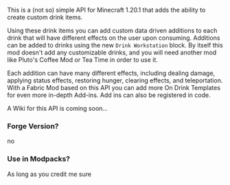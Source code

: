 This is a (not so) simple API for Minecraft 1.20.1 that adds the ability to create custom drink items.

Using these drink items you can add custom data driven additions to each drink that will have different effects on the user upon consuming.  Additions can be added to drinks using the new `Drink Workstation` block.  By itself this mod doesn't add any customizable drinks, and you will need another mod like Pluto's Coffee Mod or Tea Time in order to use it.

Each addition can have many different effects, including dealing damage, applying status effects, restoring hunger, clearing effects, and teleportation.  With a Fabric Mod based on this API you can add more On Drink Templates for even more in-depth Add-ins.  Add ins can also be registered in code.

A Wiki for this API is coming soon...

### Forge Version?

no

### Use in Modpacks?

As long as you credit me sure

